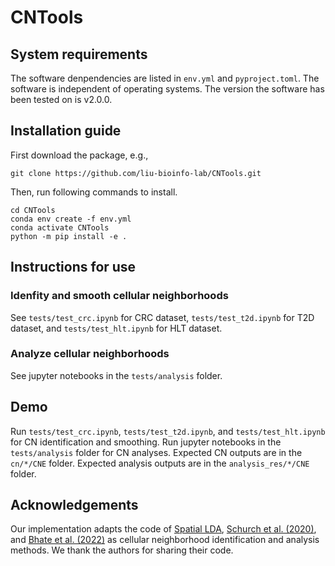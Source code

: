 # CNTools

## System requirements
The software denpendencies are listed in `env.yml` and `pyproject.toml`. The software is independent of operating systems. The version the software has been tested on is v2.0.0.

## Installation guide
First download the package, e.g.,
```
git clone https://github.com/liu-bioinfo-lab/CNTools.git
```
Then, run following commands to install.
```
cd CNTools
conda env create -f env.yml
conda activate CNTools
python -m pip install -e .
```

## Instructions for use

### Idenfity and smooth cellular neighborhoods
See `tests/test_crc.ipynb` for CRC dataset, `tests/test_t2d.ipynb` for T2D dataset, and `tests/test_hlt.ipynb` for HLT dataset.

### Analyze cellular neighborhoods
See jupyter notebooks in the `tests/analysis` folder.

## Demo
Run `tests/test_crc.ipynb`, `tests/test_t2d.ipynb`, and `tests/test_hlt.ipynb` for CN identification and smoothing. Run jupyter notebooks in the `tests/analysis` folder for CN analyses. Expected CN outputs are in the `cn/*/CNE` folder. Expected analysis outputs are in the `analysis_res/*/CNE` folder.

## Acknowledgements
Our implementation adapts the code of [Spatial LDA](https://github.com/calico/spatial_lda), [Schurch et al. (2020)](https://github.com/nolanlab/NeighborhoodCoordination), and [Bhate et al. (2022)](https://github.com/nolanlab/TissueSchematics) as cellular neighborhood identification and analysis methods. We thank the authors for sharing their code.
